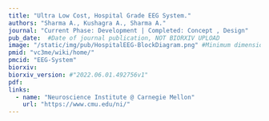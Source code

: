 ```yaml
---
title: "Ultra Low Cost, Hospital Grade EEG System."
authors: "Sharma A., Kushagra A., Sharma A."
journal: "Current Phase: Development | Completed: Concept , Design"
pub_date:  #Date of journal publication, NOT BIORXIV UPLOAD
image: "/static/img/pub/HospitalEEG-BlockDiagram.png" #Minimum dimensions of
pmid: "vc3me/wiki/home/"
pmcid: "EEG-System"
biorxiv:
biorxiv_version: #"2022.06.01.492756v1"
pdf:
links:
  - name: "Neuroscience Institute @ Carnegie Mellon"
    url: "https://www.cmu.edu/ni/"   
---
```

